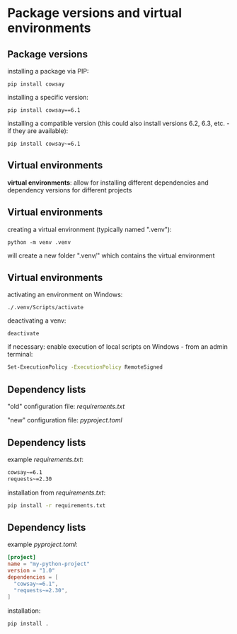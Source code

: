 # Package versions and virtual environments

## Package versions

installing a package via PIP:

```
pip install cowsay
```

installing a specific version:

```
pip install cowsay==6.1
```

installing a compatible version (this could also install versions 6.2, 6.3, etc. - if they are available):

```
pip install cowsay~=6.1
```

## Virtual environments

**virtual environments**: allow for installing different dependencies and dependency versions for different projects

## Virtual environments

creating a virtual environment (typically named ".venv"):

```
python -m venv .venv
```

will create a new folder ".venv/" which contains the virtual environment

## Virtual environments

activating an environment on Windows:

```
./.venv/Scripts/activate
```

deactivating a venv:

```
deactivate
```

if necessary: enable execution of local scripts on Windows - from an admin terminal:

```bash
Set-ExecutionPolicy -ExecutionPolicy RemoteSigned
```

## Dependency lists

"old" configuration file: _requirements.txt_

"new" configuration file: _pyproject.toml_

## Dependency lists

example _requirements.txt_:

```txt
cowsay~=6.1
requests~=2.30
```

installation from _requirements.txt_:

```bash
pip install -r requirements.txt
```

## Dependency lists

example _pyproject.toml_:

```toml
[project]
name = "my-python-project"
version = "1.0"
dependencies = [
  "cowsay~=6.1",
  "requests~=2.30",
]
```

installation:

```
pip install .
```
